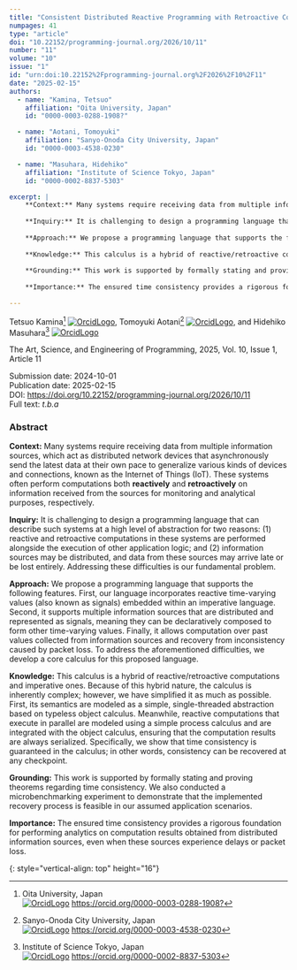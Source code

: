 ```yaml
---
title: "Consistent Distributed Reactive Programming with Retroactive Computation"
numpages: 41
type: "article"
doi: "10.22152/programming-journal.org/2026/10/11"
number: "11"
volume: "10"
issue: "1"
id: "urn:doi:10.22152%2Fprogramming-journal.org%2F2026%2F10%2F11"
date: "2025-02-15"
authors: 
  - name: "Kamina, Tetsuo"
    affiliation: "Oita University, Japan"
    id: "0000-0003-0288-1908?"

  - name: "Aotani, Tomoyuki"
    affiliation: "Sanyo-Onoda City University, Japan"
    id: "0000-0003-4538-0230"

  - name: "Masuhara, Hidehiko"
    affiliation: "Institute of Science Tokyo, Japan"
    id: "0000-0002-8837-5303"

excerpt: |
    **Context:** Many systems require receiving data from multiple information sources, which act as distributed network devices that asynchronously send the latest data at their own pace to generalize various kinds of devices and connections, known as the Internet of Things (IoT). These systems often perform computations both **reactively** and **retroactively** on information received from the sources for monitoring and analytical purposes, respectively.
    
    **Inquiry:** It is challenging to design a programming language that can describe such systems at a high level of abstraction for two reasons: (1) reactive and retroactive computations in these systems are performed alongside the execution of other application logic; and (2) information sources may be distributed, and data from these sources may arrive late or be lost entirely. Addressing these difficulties is our fundamental problem.
    
    **Approach:** We propose a programming language that supports the following features. First, our language incorporates reactive time-varying values (also known as signals) embedded within an imperative language. Second, it supports multiple information sources that are distributed and represented as signals, meaning they can be declaratively composed to form other time-varying values. Finally, it allows computation over past values collected from information sources and recovery from inconsistency caused by packet loss. To address the aforementioned difficulties, we develop a core calculus for this proposed language.
    
    **Knowledge:** This calculus is a hybrid of reactive/retroactive computations and imperative ones. Because of this hybrid nature, the calculus is inherently complex; however, we have simplified it as much as possible. First, its semantics are modeled as a simple, single-threaded abstraction based on typeless object calculus. Meanwhile, reactive computations that execute in parallel are modeled using a simple process calculus and are integrated with the object calculus, ensuring that the computation results are always serialized. Specifically, we show that time consistency is guaranteed in the calculus; in other words, consistency can be recovered at any checkpoint.
    
    **Grounding:** This work is supported by formally stating and proving theorems regarding time consistency. We also conducted a microbenchmarking experiment to demonstrate that the implemented recovery process is feasible in our assumed application scenarios.
    
    **Importance:** The ensured time consistency provides a rigorous foundation for performing analytics on computation results obtained from distributed information sources, even when these sources experience delays or packet loss.

---
```

Tetsuo Kamina[^1] [![OrcidLogo]](https://orcid.org/0000-0003-0288-1908?), Tomoyuki Aotani[^2] [![OrcidLogo]](https://orcid.org/0000-0003-4538-0230), and Hidehiko Masuhara[^3] [![OrcidLogo]](https://orcid.org/0000-0002-8837-5303)

The Art, Science, and Engineering of Programming, 2025, Vol. 10, Issue 1, Article 11

Submission date: 2024-10-01  
Publication date: 2025-02-15  
DOI: <https://doi.org/10.22152/programming-journal.org/2026/10/11>  
Full text: *t.b.a*  


### Abstract

**Context:** Many systems require receiving data from multiple information sources, which act as distributed network devices that asynchronously send the latest data at their own pace to generalize various kinds of devices and connections, known as the Internet of Things (IoT). These systems often perform computations both **reactively** and **retroactively** on information received from the sources for monitoring and analytical purposes, respectively.

**Inquiry:** It is challenging to design a programming language that can describe such systems at a high level of abstraction for two reasons: (1) reactive and retroactive computations in these systems are performed alongside the execution of other application logic; and (2) information sources may be distributed, and data from these sources may arrive late or be lost entirely. Addressing these difficulties is our fundamental problem.

**Approach:** We propose a programming language that supports the following features. First, our language incorporates reactive time-varying values (also known as signals) embedded within an imperative language. Second, it supports multiple information sources that are distributed and represented as signals, meaning they can be declaratively composed to form other time-varying values. Finally, it allows computation over past values collected from information sources and recovery from inconsistency caused by packet loss. To address the aforementioned difficulties, we develop a core calculus for this proposed language.

**Knowledge:** This calculus is a hybrid of reactive/retroactive computations and imperative ones. Because of this hybrid nature, the calculus is inherently complex; however, we have simplified it as much as possible. First, its semantics are modeled as a simple, single-threaded abstraction based on typeless object calculus. Meanwhile, reactive computations that execute in parallel are modeled using a simple process calculus and are integrated with the object calculus, ensuring that the computation results are always serialized. Specifically, we show that time consistency is guaranteed in the calculus; in other words, consistency can be recovered at any checkpoint.

**Grounding:** This work is supported by formally stating and proving theorems regarding time consistency. We also conducted a microbenchmarking experiment to demonstrate that the implemented recovery process is feasible in our assumed application scenarios.

**Importance:** The ensured time consistency provides a rigorous foundation for performing analytics on computation results obtained from distributed information sources, even when these sources experience delays or packet loss.



[^1]: Oita University, Japan  
    [![OrcidLogo]](https://orcid.org/0000-0003-0288-1908?) <https://orcid.org/0000-0003-0288-1908?>

[^2]: Sanyo-Onoda City University, Japan  
    [![OrcidLogo]](https://orcid.org/0000-0003-4538-0230) <https://orcid.org/0000-0003-4538-0230>

[^3]: Institute of Science Tokyo, Japan  
    [![OrcidLogo]](https://orcid.org/0000-0002-8837-5303) <https://orcid.org/0000-0002-8837-5303>


[OrcidLogo]: /assets/images/orcid.svg "Orcid Logo"
{: style="vertical-align: top" height="16"}
